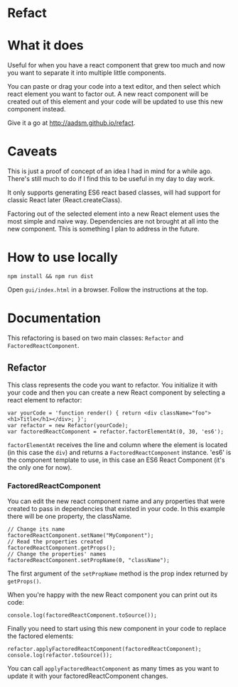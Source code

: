 # Refact

# What it does
Useful for when you have a react component that grew too much and now you want to separate it into multiple little components.

You can paste or drag your code into a text editor, and then select which react element you want to factor out. A new react component will be created out of this element and your code will be updated to use this new component instead.

Give it a go at http://aadsm.github.io/refact.

# Caveats
This is just a proof of concept of an idea I had in mind for a while ago. There's still much to do if I find this to be useful in my day to day work.

It only supports generating ES6 react based classes, will had support for classic React later (React.createClass).

Factoring out of the selected element into a new React element uses the most simple and naive way. Dependencies are not brought at all into the new component. This is something I plan to address in the future.

# How to use locally
```
npm install && npm run dist
```

Open `gui/index.html` in a browser.
Follow the instructions at the top.

# Documentation

This refactoring is based on two main classes: `Refactor` and `FactoredReactComponent`.

## Refactor
This class represents the code you want to refactor. You initialize it with your code and then you can create a new React component by selecting a react element to refactor:

```
var yourCode = 'function render() { return <div className="foo"><h1>Title</h1></div>; }';
var refactor = new Refactor(yourCode);
var factoredReactComponent = refactor.factorElementAt(0, 30, 'es6');
```

`factorElementAt` receives the line and column where the element is located (in this case the `div`) and returns a `FactoredReactComponent` instance. 'es6' is the component template to use, in this case an ES6 React Component (it's the only one for now).

### FactoredReactComponent
You can edit the new react component name and any properties that were created to pass in dependencies that existed in your code. In this example there will be one property, the className.

```
// Change its name
factoredReactComponent.setName("MyComponent");
// Read the properties created
factoredReactComponent.getProps();
// Change the properties' names
factoredReactComponent.setPropName(0, "className");
```

The first argument of the `setPropName` method is the prop index returned by `getProps()`.

When you're happy with the new React component you can print out its code:
```
console.log(factoredReactComponent.toSource());
```

Finally you need to start using this new component in your code to replace the factored elements:
```
refactor.applyFactoredReactComponent(factoredReactComponent);
console.log(refactor.toSource());
```

You can call `applyFactoredReactComponent` as many times as you want to update it with your factoredReactComponent changes.
